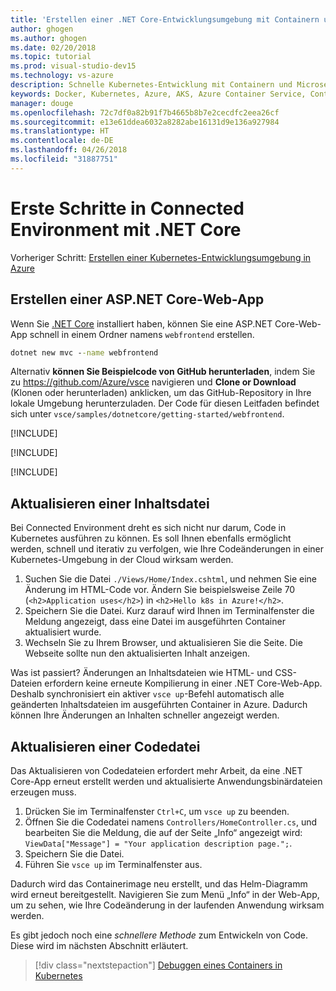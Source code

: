 ```yaml
---
title: 'Erstellen einer .NET Core-Entwicklungsumgebung mit Containern unter Verwendung von Kubernetes in der Cloud, Schritt 3: Erstellen einer ASP.NET Core-Web-App | Microsoft-Dokumentation'
author: ghogen
ms.author: ghogen
ms.date: 02/20/2018
ms.topic: tutorial
ms.prod: visual-studio-dev15
ms.technology: vs-azure
description: Schnelle Kubernetes-Entwicklung mit Containern und Microservices in Azure
keywords: Docker, Kubernetes, Azure, AKS, Azure Container Service, Container
manager: douge
ms.openlocfilehash: 72c7df0a82b91f7b4665b8b7e2cecdfc2eea26cf
ms.sourcegitcommit: e13e61ddea6032a8282abe16131d9e136a927984
ms.translationtype: HT
ms.contentlocale: de-DE
ms.lasthandoff: 04/26/2018
ms.locfileid: "31887751"
---
```

# <a name="get-started-on-connected-environment-with-net-core"></a>Erste Schritte in Connected Environment mit .NET Core

Vorheriger Schritt: [Erstellen einer Kubernetes-Entwicklungsumgebung in Azure](get-started-netcore-02.md)

## <a name="create-an-aspnet-core-web-app"></a>Erstellen einer ASP.NET Core-Web-App
Wenn Sie [.NET Core](https://www.microsoft.com/net) installiert haben, können Sie eine ASP.NET Core-Web-App schnell in einem Ordner namens `webfrontend` erstellen.
```cmd
dotnet new mvc --name webfrontend
```

Alternativ **können Sie Beispielcode von GitHub herunterladen**, indem Sie zu https://github.com/Azure/vsce navigieren und **Clone or Download** (Klonen oder herunterladen) anklicken, um das GitHub-Repository in Ihre lokale Umgebung herunterzuladen. Der Code für diesen Leitfaden befindet sich unter `vsce/samples/dotnetcore/getting-started/webfrontend`.

[!INCLUDE[](includes/vsce-init.md)]

[!INCLUDE[](includes/ensure-env-created.md)]

[!INCLUDE[](includes/build-and-run-in-k8s-cli.md)]

## <a name="update-a-content-file"></a>Aktualisieren einer Inhaltsdatei
Bei Connected Environment dreht es sich nicht nur darum, Code in Kubernetes ausführen zu können. Es soll Ihnen ebenfalls ermöglicht werden, schnell und iterativ zu verfolgen, wie Ihre Codeänderungen in einer Kubernetes-Umgebung in der Cloud wirksam werden.

1. Suchen Sie die Datei `./Views/Home/Index.cshtml`, und nehmen Sie eine Änderung im HTML-Code vor. Ändern Sie beispielsweise Zeile 70 (`<h2>Application uses</h2>`) in `<h2>Hello k8s in Azure!</h2>`.
1. Speichern Sie die Datei. Kurz darauf wird Ihnen im Terminalfenster die Meldung angezeigt, dass eine Datei im ausgeführten Container aktualisiert wurde.
1. Wechseln Sie zu Ihrem Browser, und aktualisieren Sie die Seite. Die Webseite sollte nun den aktualisierten Inhalt anzeigen.

Was ist passiert? Änderungen an Inhaltsdateien wie HTML- und CSS-Dateien erfordern keine erneute Kompilierung in einer .NET Core-Web-App. Deshalb synchronisiert ein aktiver `vsce up`-Befehl automatisch alle geänderten Inhaltsdateien im ausgeführten Container in Azure. Dadurch können Ihre Änderungen an Inhalten schneller angezeigt werden.

## <a name="update-a-code-file"></a>Aktualisieren einer Codedatei
Das Aktualisieren von Codedateien erfordert mehr Arbeit, da eine .NET Core-App erneut erstellt werden und aktualisierte Anwendungsbinärdateien erzeugen muss.

1. Drücken Sie im Terminalfenster `Ctrl+C`, um `vsce up` zu beenden.
1. Öffnen Sie die Codedatei namens `Controllers/HomeController.cs`, und bearbeiten Sie die Meldung, die auf der Seite „Info“ angezeigt wird: `ViewData["Message"] = "Your application description page.";`.
1. Speichern Sie die Datei.
1. Führen Sie `vsce up` im Terminalfenster aus. 

Dadurch wird das Containerimage neu erstellt, und das Helm-Diagramm wird erneut bereitgestellt. Navigieren Sie zum Menü „Info“ in der Web-App, um zu sehen, wie Ihre Codeänderung in der laufenden Anwendung wirksam werden.


Es gibt jedoch noch eine *schnellere Methode* zum Entwickeln von Code. Diese wird im nächsten Abschnitt erläutert. 
> [!div class="nextstepaction"]
> [Debuggen eines Containers in Kubernetes](get-started-netcore-04.md)

